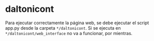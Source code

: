 # daltonicont

Para ejecutar correctamente la página web, se debe ejecutar el script app.py desde la carpeta ```*/daltonicont```. Si se ejecuta en ``*/daltonicont/web_interface`` no va a funcionar, por mientras.